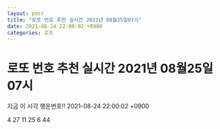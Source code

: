 ```yaml
---
layout: post
title: "로또 번호 추천 실시간 2021년 08월25일07시"
date: 2021-08-24 22:00:02 +0900
categories: 로또
---
```


# 로또 번호 추천 실시간 2021년 08월25일07시

지금 이 시각 행운번호!! 2021-08-24 22:00:02 +0900

 4  27  11  25  6  44 


